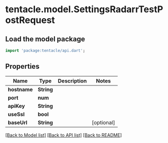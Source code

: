# tentacle.model.SettingsRadarrTestPostRequest

## Load the model package
```dart
import 'package:tentacle/api.dart';
```

## Properties
Name | Type | Description | Notes
------------ | ------------- | ------------- | -------------
**hostname** | **String** |  | 
**port** | **num** |  | 
**apiKey** | **String** |  | 
**useSsl** | **bool** |  | 
**baseUrl** | **String** |  | [optional] 

[[Back to Model list]](../README.md#documentation-for-models) [[Back to API list]](../README.md#documentation-for-api-endpoints) [[Back to README]](../README.md)


